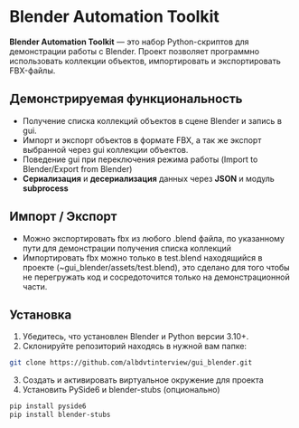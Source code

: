 # Blender Automation Toolkit

**Blender Automation Toolkit** — это набор Python-скриптов для демонстрации работы с Blender. 
Проект позволяет программно использовать коллекции объектов, 
импортировать и экспортировать FBX-файлы.

## Демонстрируемая функциональность

- Получение списка коллекций объектов в сцене Blender и запись в gui.
- Импорт и экспорт объектов в формате FBX, а так же экспорт выбранной через gui коллекции объектов.
- Поведение gui при переключения режима работы 
(Import to Blender/Export from Blender)
- **Сериализация** и **десериализация** данных через **JSON** и модуль **subprocess**

## Импорт / Экспорт

- Можно экспортировать fbx из любого .blend файла,
по указанному пути для демонстрации получения списка коллекций
- Импортировать fbx можно только в test.blend находящийся в проекте (~gui_blender/assets/test.blend), 
это сделано для того чтобы не перегружать код и сосредоточится только на демонстрационной части.

## Установка

1. Убедитесь, что установлен Blender и Python версии 3.10+.
2. Склонируйте репозиторий находясь в нужной вам папке:

```bash
git clone https://github.com/albdvtinterview/gui_blender.git
```
3. Создать и активировать виртуальное окружение для проекта
4. Установить PySide6 и blender-stubs (опционально)

```bash
pip install pyside6
pip install blender-stubs
```